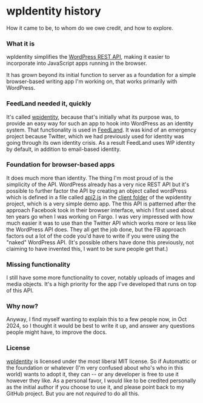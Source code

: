# wpIdentity history

How it came to be, to whom do we owe credit, and how to explore.

### What it is

wpIdentity simplifies the <a href="https://github.com/Automattic/wp-calypso/tree/trunk/packages/wpcom.js">WordPress REST API</a>, making it easier to incorporate into JavaScript apps running in the browser. 

It has grown beyond its initial function to server as a foundation for a simple browser-based writing app I'm working on, that works primarily with WordPress.

### FeedLand needed it, quickly

It's called <a href="https://github.com/scripting/wpIdentity">wpidentity</a>, because that's initially what its purpose was, to provide an easy way for such an app to hook into WordPress as an identity system. That functionality is used in <a href="https://feedland.org/">FeedLand</a>. It was kind of an emergency project because Twitter, which we had previously used for identity was going through its own identity crisis. As a result FeedLand uses WP identity by default, in addition to email-based identity.

### Foundation for browser-based apps

It does much more than identity. The thing I'm most proud of is the simplicity of the API. WordPress already has a very nice REST API but it's possible to further factor the API by creating an object called wordPress which is defined in a file called <a href="https://github.com/scripting/wpIdentity/blob/main/client/api2.js">api2.js</a> in the <a href="https://github.com/scripting/wpIdentity/tree/main/client">client folder</a> of the wpidentity project, which is a very simple demo app. The this API is patterned after the approach Facebook took in their browser interface, which I first used about ten years go when I was working on Fargo. I was very impressed with how much easier it was to use than the Twitter API which works more or less like the WordPress API does. They all get the job done, but the FB approach factors out a lot of the code you'd have to write if you were using the "naked" WordPress API. (It's possible others have done this previously, not claiming to have invented this, I want to be sure people get that.)

### Missing functionality

I still have some more functionality to cover, notably uploads of images and media objects. It's a high priority for the app I've developed that runs on top of this API. 

### Why now?

Anyway, I find myself wanting to explain this to a few people now, in Oct 2024, so I thought it would be best to write it up, and answer any questions people might have, to improve the docs. 

### License

<a href="https://github.com/scripting/wpIdentity">wpIdentity</a> is licensed under the most liberal MIT license. So if Automattic or the foundation or whatever (I'm very confused about who's who in this world) wants to adopt it, they can -- or any developer is free to use it however they like. As a personal favor, I would like to be credited personally as the initial author if you choose to use it, and please point back to my GitHub project. But you are not <i>required</i> to do all this. 


